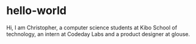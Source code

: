 # hello-world
Hi, I am Christopher, a computer science students at Kibo School of technology, an intern at Codeday Labs and a product designer at glouse.
